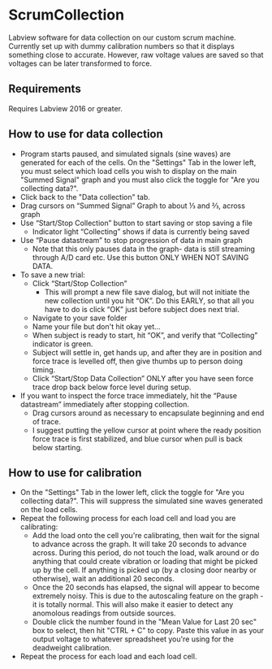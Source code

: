 # ScrumCollection

Labview software for data collection on our custom scrum machine. Currently set up with dummy calibration numbers so that it displays something close to accurate. However, raw voltage values are saved so that voltages can be later transformed to force.

## Requirements

Requires Labview 2016 or greater.

## How to use for data collection

- Program starts paused, and simulated signals (sine waves) are generated for each of the cells. On the "Settings" Tab in the lower left, you must select which load cells you wish to display on the main "Summed Signal" graph and you must also click the toggle for "Are you collecting data?".
- Click back to the "Data collection" tab.
- Drag cursors on “Summed Signal” Graph to about ⅓ and ⅔, across graph
- Use “Start/Stop Collection” button to start saving or stop saving a file
  - Indicator light “Collecting” shows if data is currently being saved
- Use “Pause datastream” to stop progression of data in main graph
  - Note that this only pauses data in the graph- data is still streaming through A/D card etc. Use this button ONLY WHEN NOT SAVING DATA.
- To save a new trial:
  - Click “Start/Stop Collection”
    - This will prompt a new file save dialog, but will not initiate the new collection until you hit “OK”. Do this EARLY, so that all you have to do is click “OK” just before subject does next trial.
  - Navigate to your save folder
  - Name your file but don't hit okay yet...
  - When subject is ready to start, hit “OK”, and verify that “Collecting” indicator is green.
  - Subject will settle in, get hands up, and after they are in position and force trace is levelled off, then give thumbs up to person doing timing.
  - Click “Start/Stop Data Collection” ONLY after you have seen force trace drop back below force level during setup.
- If you want to inspect the force trace immediately, hit the “Pause datastream” immediately after stopping collection.
  - Drag cursors around as necessary to encapsulate beginning and end of trace. 
  - I suggest putting the yellow cursor at point where the ready position force trace is first stabilized, and blue cursor when pull is back below starting.

## How to use for calibration

- On the "Settings" Tab in the lower left, click the toggle for "Are you collecting data?". This will suppress the simulated sine waves generated on the load cells.
- Repeat the following process for each load cell and load you are calibrating:
  - Add the load onto the cell you're calibrating, then wait for the signal to advance across the graph. It will take 20 seconds to advance across. During this period, do not touch the load, walk around or do anything that could create vibration or loading that might be picked up by the cell. If anything is picked up (by a closing door nearby or otherwise), wait an additional 20 seconds.
  - Once the 20 seconds has elapsed, the signal will appear to become extremely noisy. This is due to the autoscaling feature on the graph - it is totally normal. This will also make it easier to detect any anomolous readings from outside sources.
  - Double click the number found in the "Mean Value for Last 20 sec" box to select, then hit "CTRL + C" to copy. Paste this value in as your output voltage to whatever spreadsheet you're using for the deadweight calibration.
- Repeat the process for each load and each load cell.
 